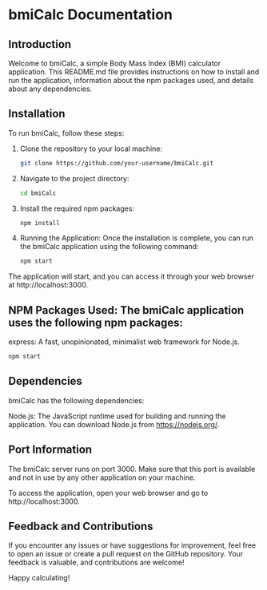 # bmiCalc Documentation

## Introduction

Welcome to bmiCalc, a simple Body Mass Index (BMI) calculator application. This README.md file provides instructions on how to install and run the application, information about the npm packages used, and details about any dependencies.

## Installation

To run bmiCalc, follow these steps:

1. Clone the repository to your local machine:
   ```bash
   git clone https://github.com/your-username/bmiCalc.git
2. Navigate to the project directory:
   ```bash
   cd bmiCalc
3. Install the required npm packages:
   ```bash
   npm install
4. Running the Application: Once the installation is complete, you can run the bmiCalc application using the following command:
   ```bash
   npm start
The application will start, and you can access it through your web browser at http://localhost:3000.
## NPM Packages Used: The bmiCalc application uses the following npm packages:
  express: A fast, unopinionated, minimalist web framework for Node.js.
   ```bash
   npm start 
   ```
## Dependencies
bmiCalc has the following dependencies:

Node.js: The JavaScript runtime used for building and running the application. You can download Node.js from https://nodejs.org/.
## Port Information
The bmiCalc server runs on port 3000. Make sure that this port is available and not in use by any other application on your machine.

To access the application, open your web browser and go to http://localhost:3000.
## Feedback and Contributions
If you encounter any issues or have suggestions for improvement, feel free to open an issue or create a pull request on the GitHub repository. Your feedback is valuable, and contributions are welcome!

Happy calculating! 
